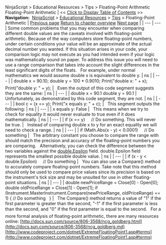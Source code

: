 ﻿
NinjaScript > Educational Resources > Tips > Floating-Point Arithmetic
Floating-Point Arithmetic
| << [Click to Display Table of Contents](floating-point_arithmetic.md) >> **Navigation:**     [NinjaScript](ninjascript.md) > [Educational Resources](educational_resources.md) > [Tips](tips.md) > Floating-Point Arithmetic | [Previous page](debugging_your_ninjascript_cod.md) [Return to chapter overview](tips.md) [Next page](formatting_numbers.md) |
| --- | --- |
Some common problems that you may encounter when comparing different double values are the caveats involved with floating-point arithmetic. Because of the way computers store floating-point numbers, under certain conditions your value will be an approximate of the actual decimal number you wanted. If this situation arises in your code, your comparison logic may not execute as you had intended even if your logic was mathematically sound on paper. To address this issue you will need to use a range comparison that takes into account the slight differences in the least significant digits of the floats.
 
For example, under normal mathematics we would assume double x is equivalent to double y.
| ns |
| --- |
| double x = 90.10; double y = 100 * 0.9010; Print("double x: " + x); Print("double y: " + y); |
 
Even the output of this code segment suggests they are the same:
| ns |
| --- |
| double x = 90.1 double y = 90.1 |
 
Unfortunately, as demonstrated by this code segment, they are not.
| ns |
| --- |
| bool c = (x == y); Print("x equals y: " + c); |
 
This segment outputs the following:
| ns |
| --- |
| x equals y: False |
 
This means when we try to check for equality it would never evaluate to true even if it does mathematically.
| ns |
| --- |
| if (x == y)      // Do something. This will never be true. |
 
Instead of comparing double x to y for an exact equality we will need to check a range.
| ns |
| --- |
| if (Math.Abs(x - y) < 0.0001)      // Do something |
 
The arbitrary constant you choose to compare the range with should match the precision and accuracy of the floating-point numbers you are comparing.
 
Alternatively, you can check the difference between the two variables against the [double.Epsilon](https://learn.microsoft.com/en-us/dotnet/api/system.double.epsilon?view=netframework-4.8) field. double.Epsilon field represents the smallest possible double value.
| ns |
| --- |
| if (x - y < double.Epsilon)      // Do something |
 
You can also use a Compare() method to accurately compare floating-point numbers. Take note that this method should only be used to compare price values since its precision is based on the instrument's tick size and may be unsuited for use in other floating-point situations.
| ns |
| --- |
| double newPriceRange = Close[0] - Open[0]; double oldPriceRange = Close[1] - Open[1]; if (Instrument.MasterInstrument.Compare(newPriceRange, oldPriceRange) == 1) {  // Do something    } |
 
The Compare() method returns a value of "1" if the first parameter is greater than the second, "-1" if the first parameter is less than the second, and "0" if the first parameter is equal to the second.
 
For a more formal analysis of floating-point arithmetic, there are many resources online:
[http://docs.sun.com/source/806-3568/ncg_goldberg.html](http://docs.sun.com/source/806-3568/ncg_goldberg.md)
[http://www.codeproject.com/dotnet/ExtremeFloatingPoint1.asp#terms](http://www.codeproject.com/dotnet/ExtremeFloatingPoint1.asp#terms)

